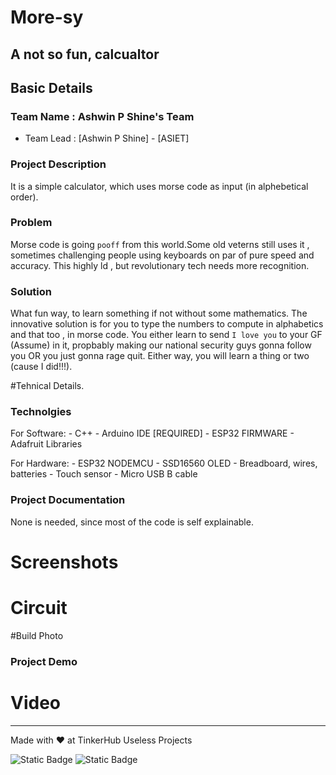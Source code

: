 # More-sy
## A not so fun, calcualtor

## Basic Details
### Team Name : Ashwin P Shine's Team
- Team Lead : [Ashwin P Shine] - [ASIET]

### Project Description
It is a simple calculator, which uses morse code as input  (in alphebetical order).

### Problem
Morse code is going `pooff` from this world.Some old veterns still uses it , sometimes challenging people using keyboards on par of pure speed and accuracy. This highly ld , but revolutionary tech needs more recognition.

### Solution

What fun way, to learn something if not without some mathematics. The innovative solution is for you to type the numbers to compute in alphabetics and that too , in morse code. You either learn to send `I love you` to your GF (Assume) in it, propbably making our national security guys gonna follow you OR you just gonna rage quit. Either way, you will learn a thing or two (cause I did!!!).

#Tehnical Details.
### Technolgies

For Software:
    - C++
    - Arduino IDE [REQUIRED]
    - ESP32 FIRMWARE
    - Adafruit Libraries

For Hardware:
    - ESP32 NODEMCU
    - SSD16560 OLED
    - Breadboard, wires, batteries
    - Touch sensor
    - Micro USB B cable

### Project Documentation
None is needed, since most of the code is self explainable.

# Screenshots




# Circuit

#Build Photo

### Project Demo
# Video 


---
Made with ❤️ at TinkerHub Useless Projects 

![Static Badge](https://img.shields.io/badge/TinkerHub-24?color=%23000000&link=https%3A%2F%2Fwww.tinkerhub.org%2F)
![Static Badge](https://img.shields.io/badge/UselessProjects--25-25?link=https%3A%2F%2Fwww.tinkerhub.org%2Fevents%2FQ2Q1TQKX6Q%2FUseless%2520Projects)
